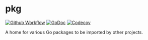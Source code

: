 # pkg 

[![Github Workflow](https://img.shields.io/github/workflow/status/stevejuma/pkg/make%20test?style=for-the-badge)](https://github.com/stevejuma/pkg/actions/workflows/make_test.yml)
[![GoDoc](https://img.shields.io/badge/godoc-reference-5272B4.svg?style=for-the-badge)](https://godoc.org/github.com/stevejuma/pkg)
[![Codecov](https://img.shields.io/codecov/c/github/stevejuma/pkg?style=for-the-badge)](https://codecov.io/gh/stevejuma/pkg)

A home for various Go packages to be imported by other projects.

